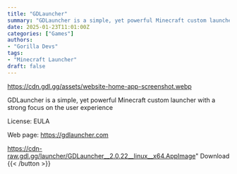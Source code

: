 ```yaml
---
title: "GDLauncher"
summary: "GDLauncher is a simple, yet powerful Minecraft custom launcher with a strong focus on the user experience"
date: 2025-01-23T11:01:00Z
categories: ["Games"]
authors:
- "Gorilla Devs"
tags: 
- "Minecraft Launcher"
draft: false
---
```


https://cdn.gdl.gg/assets/website-home-app-screenshot.webp

GDLauncher is a simple, yet powerful Minecraft custom launcher with a strong focus on the user experience

License: EULA

Web page: <https://gdlauncher.com>

https://cdn-raw.gdl.gg/launcher/GDLauncher__2.0.22__linux__x64.AppImage" 
Download
{{< /button >}}